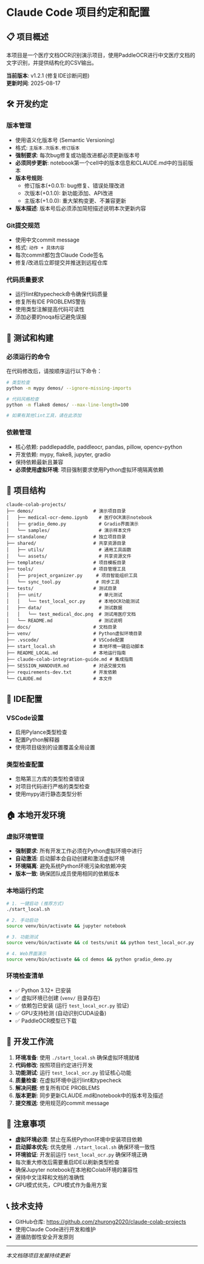 # Claude Code 项目约定和配置

## 📋 项目概述

本项目是一个医疗文档OCR识别演示项目，使用PaddleOCR进行中文医疗文档的文字识别，并提供结构化的CSV输出。

**当前版本**: v1.2.1 (修复IDE诊断问题)  
**更新时间**: 2025-08-17

## 🛠️ 开发约定

### 版本管理
- 使用语义化版本号 (Semantic Versioning)
- 格式: `主版本.次版本.修订版本`
- **强制要求**: 每次bug修复或功能改进都必须更新版本号
- **必须同步更新**: notebook第一个cell中的版本信息和CLAUDE.md中的当前版本
- **版本号规则**: 
  - 修订版本(+0.0.1): bug修复、错误处理改进
  - 次版本(+0.1.0): 新功能添加、API改进
  - 主版本(+1.0.0): 重大架构变更、不兼容更新
- **版本描述**: 版本号后必须添加简短描述说明本次更新内容

### Git提交规范
- 使用中文commit message
- 格式: `动作 + 具体内容`
- 每次commit都包含Claude Code签名
- 修复/改进后立即提交并推送到远程仓库

### 代码质量要求
- 运行lint和typecheck命令确保代码质量
- 修复所有IDE PROBLEMS警告
- 使用类型注解提高代码可读性
- 添加必要的noqa标记避免误报

## 🧪 测试和构建

### 必须运行的命令
在代码修改后，请按顺序运行以下命令：

```bash
# 类型检查
python -m mypy demos/ --ignore-missing-imports

# 代码风格检查
python -m flake8 demos/ --max-line-length=100

# 如果有其他lint工具，请在此添加
```

### 依赖管理
- 核心依赖: paddlepaddle, paddleocr, pandas, pillow, opencv-python
- 开发依赖: mypy, flake8, jupyter, gradio
- 保持依赖最新且兼容
- **必须使用虚拟环境**: 项目强制要求使用Python虚拟环境隔离依赖

## 📁 项目结构

```
claude-colab-projects/
├── demos/                      # 演示项目目录
│   ├── medical-ocr-demo.ipynb    # 医疗OCR演示notebook
│   ├── gradio_demo.py            # Gradio界面演示
│   └── samples/                  # 演示样本文件
├── standalone/                 # 独立项目目录
├── shared/                     # 共享资源目录
│   ├── utils/                    # 通用工具函数
│   └── assets/                   # 共享资源文件
├── templates/                  # 项目模板目录
├── tools/                      # 项目管理工具
│   ├── project_organizer.py     # 项目智能组织工具
│   └── sync_tool.py             # 同步工具
├── tests/                      # 测试目录
│   ├── unit/                     # 单元测试
│   │   └── test_local_ocr.py     # 本地OCR功能测试
│   ├── data/                     # 测试数据
│   │   └── test_medical_doc.png  # 测试用医疗文档
│   └── README.md                 # 测试说明
├── docs/                       # 文档目录
├── venv/                       # Python虚拟环境目录
├── .vscode/                    # VSCode配置
├── start_local.sh              # 本地环境一键启动脚本
├── README_LOCAL.md             # 本地运行指南
├── claude-colab-integration-guide.md # 集成指南
├── SESSION_HANDOVER.md         # 对话交接文档
├── requirements-dev.txt        # 开发依赖
└── CLAUDE.md                   # 本文件
```

## 🔧 IDE配置

### VSCode设置
- 启用Pylance类型检查
- 配置Python解释器
- 使用项目级别的设置覆盖全局设置

### 类型检查配置
- 忽略第三方库的类型检查错误
- 对项目代码进行严格的类型检查
- 使用mypy进行静态类型分析

## 🏠 本地开发环境

### 虚拟环境管理
- **强制要求**: 所有开发工作必须在Python虚拟环境中进行
- **自动激活**: 启动脚本会自动创建和激活虚拟环境
- **环境隔离**: 避免系统Python环境污染和依赖冲突
- **版本一致**: 确保团队成员使用相同的依赖版本

### 本地运行约定
```bash
# 1. 一键启动 (推荐方式)
./start_local.sh

# 2. 手动启动
source venv/bin/activate && jupyter notebook

# 3. 功能测试
source venv/bin/activate && cd tests/unit && python test_local_ocr.py

# 4. Web界面演示
source venv/bin/activate && cd demos && python gradio_demo.py
```

### 环境检查清单
- ✅ Python 3.12+ 已安装
- ✅ 虚拟环境已创建 (`venv/` 目录存在)
- ✅ 依赖包已安装 (运行 `test_local_ocr.py` 验证)
- ✅ GPU支持检测 (自动识别CUDA设备)
- ✅ PaddleOCR模型已下载

## 📝 开发工作流

1. **环境准备**: 使用 `./start_local.sh` 确保虚拟环境就绪
2. **代码修改**: 按照项目约定进行开发
3. **功能测试**: 运行 `test_local_ocr.py` 验证核心功能
4. **质量检查**: 在虚拟环境中运行lint和typecheck
5. **解决问题**: 修复所有IDE PROBLEMS
6. **版本更新**: 同步更新CLAUDE.md和notebook中的版本号及描述
7. **提交推送**: 使用规范的commit message

## 🚨 注意事项

- **虚拟环境必须**: 禁止在系统Python环境中安装项目依赖
- **启动脚本优先**: 优先使用 `./start_local.sh` 确保环境一致性
- **环境验证**: 开发前运行 `test_local_ocr.py` 确保环境正确
- 每次重大修改后需要重启IDE以刷新类型检查
- 确保Jupyter notebook在本地和Colab环境的兼容性
- 保持中文注释和文档的准确性
- GPU模式优先，CPU模式作为备用方案

## 📞 技术支持

- GitHub仓库: https://github.com/zhurong2020/claude-colab-projects
- 使用Claude Code进行开发和维护
- 遵循防御性安全开发原则

---
*本文档随项目发展持续更新*